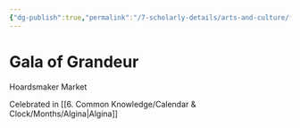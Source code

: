 ```yaml
---
{"dg-publish":true,"permalink":"/7-scholarly-details/arts-and-culture/festivals-and-ceremonies/gala-of-grandeur/"}
---
```


# Gala of Grandeur

Hoardsmaker Market 

Celebrated in [[6. Common Knowledge/Calendar & Clock/Months/Algina\|Algina]] 